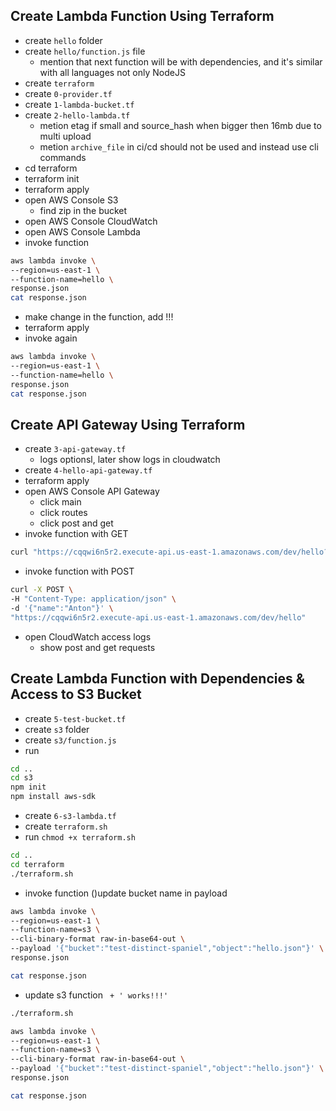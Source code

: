 ## Create Lambda Function Using Terraform

- create `hello` folder
- create `hello/function.js` file
  - mention that next function will be with dependencies, and it's similar with all languages not only NodeJS
- create `terraform`
- create `0-provider.tf`
- create `1-lambda-bucket.tf`
- create `2-hello-lambda.tf`
  - metion etag if small and source_hash when bigger then 16mb due to multi upload
  - metion `archive_file` in ci/cd should not be used and instead use cli commands
- cd terraform
- terraform init
- terraform apply
- open AWS Console S3
  - find zip in the bucket
- open AWS Console CloudWatch
- open AWS Console Lambda
- invoke function
```bash
aws lambda invoke \
--region=us-east-1 \
--function-name=hello \
response.json
cat response.json
```
- make change in the function, add !!!
- terraform apply
- invoke again
```bash
aws lambda invoke \
--region=us-east-1 \
--function-name=hello \
response.json
cat response.json
```

## Create API Gateway Using Terraform

- create `3-api-gateway.tf`
  - logs optionsl, later show logs in cloudwatch
- create `4-hello-api-gateway.tf`
- terraform apply
- open AWS Console API Gateway
  - click main
  - click routes
  - click post and get
- invoke function with GET
```bash
curl "https://cqqwi6n5r2.execute-api.us-east-1.amazonaws.com/dev/hello?Name=Anton"
```
- invoke function with POST
```bash
curl -X POST \
-H "Content-Type: application/json" \
-d '{"name":"Anton"}' \
"https://cqqwi6n5r2.execute-api.us-east-1.amazonaws.com/dev/hello"
```
- open CloudWatch access logs
  - show post and get requests


## Create Lambda Function with Dependencies & Access to S3 Bucket

- create `5-test-bucket.tf`
- create `s3` folder
- create `s3/function.js`
- run
```bash
cd ..
cd s3
npm init
npm install aws-sdk
```
- create `6-s3-lambda.tf`
- create `terraform.sh`
- run `chmod +x terraform.sh`
```bash
cd ..
cd terraform
./terraform.sh
```
- invoke function ()update bucket name in payload
```bash
aws lambda invoke \
--region=us-east-1 \
--function-name=s3 \
--cli-binary-format raw-in-base64-out \
--payload '{"bucket":"test-distinct-spaniel","object":"hello.json"}' \
response.json

cat response.json
```

- update s3 function ` + ' works!!!'`
```bash
./terraform.sh

aws lambda invoke \
--region=us-east-1 \
--function-name=s3 \
--cli-binary-format raw-in-base64-out \
--payload '{"bucket":"test-distinct-spaniel","object":"hello.json"}' \
response.json

cat response.json
```
